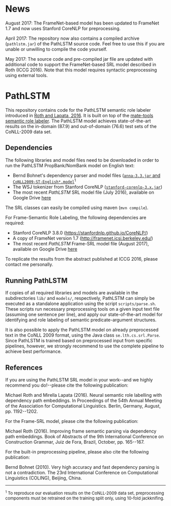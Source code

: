 # News

August 2017: The FrameNet-based model has been updated to FrameNet 1.7 and now uses Stanford CoreNLP for preprocessing. 

April 2017: The repository now also contains a compiled archive (`pathlstm.jar`) of the PathLSTM source code. Feel free to use this if you are unable or unwilling to compile the code yourself.

May 2017: The source code and pre-compiled jar file are updated with additional code to support the FrameNet-based SRL model described in Roth (ICCG 2016). Note that this model requires syntactic preprocessing using external tools.  

# PathLSTM 

This repository contains code for the PathLSTM semantic role labeler introduced in [Roth and Lapata, 2016][1]. It is built on top of the [mate-tools semantic role labeler][2]. The PathLSTM model achieves state-of-the-art results on the in-domain (87.9) and out-of-domain (76.6) test sets of the CoNLL-2009 data set.

## Dependencies

The following libraries and model files need to be downloaded in order to run the PathLSTM PropBank/NomBank model on English text:

 * Bernd Bohnet's dependency parser and model files ([`anna-3.3.jar` and `CoNLL2009-ST-English*.model`](http://code.google.com/p/mate-tools/downloads/)<sup>1</sup>
 * The WSJ tokenizer from Stanford CoreNLP ([`stanford-corenlp-3.x.jar`](http://nlp.stanford.edu/software/corenlp.shtml)) 
 * The most recent _PathLSTM_ SRL model file (July 2016), available on Google Drive [here][3] 

The SRL classes can easily be compiled using maven (`mvn compile`).

For Frame-Semantic Role Labeling, the following dependencies are required: 

 * Stanford CoreNLP 3.8.0 (https://stanfordnlp.github.io/CoreNLP/)
 * A copy of FrameNet version 1.7 (http://framenet.icsi.berkeley.edu/)
 * The most recent _PathLSTM_ Frame-SRL model file (August 2017), available on Google Drive [here][4]
 
To replicate the results from the abstract published at ICCG 2016, please contact me personally.

## Running PathLSTM  

If copies of all required libraries and models are available in the subdirectories `lib/` and `models/`, respectively, PathLSTM can simply be executed as a standalone application using the script `scripts/parse.sh`. These scripts run necessary preprocessing tools on a given input text file (assuming one sentence per line), and apply our state-of-the-art model for identifying and role labeling of semantic predicate-argument structures.

It is also possible to apply the PathLSTM model on already preprocessed text in the CoNLL 2009 format, using the Java class `se.lth.cs.srl.Parse`. Since PathLSTM is trained based on preprocessed input from specific pipelines, however, we strongly recommend to use the complete pipeline to achieve best performance. 

## References

[1]: http://arxiv.org/abs/1605.07515 
[2]: http://code.google.com/p/mate-tools/
[3]: http://drive.google.com/uc?id=0B5aLxfs6OvZBYUk2b0hLZjNqY3c&export=download
[4]: https://drive.google.com/file/d/0B5aLxfs6OvZBV3BJendwdXZGaW8/view?usp=sharing
[5]: https://dataverse.harvard.edu/dataset.xhtml?persistentId=doi:10.7910/DVN/8DY73F

If you are using the PathLSTM SRL model in your work--and we highly recommend you do!--please cite the following publication:

Michael Roth and Mirella Lapata (2016). Neural semantic role labelling with dependency path embeddings. In Proceedings of the 54th Annual Meeting of the Association for Computational Linguistics. Berlin, Germany, August, pp. 1192--1202.

For the Frame-SRL model, please cite the following publication:

Michael Roth (2016). Improving frame semantic parsing via dependency path embeddings. Book of Abstracts of the 9th International Conference on Construction Grammar, Juiz de Fora, Brazil, October, pp. 165--167.

For the built-in preprocessing pipeline, please also cite the following publication: 

Bernd Bohnet (2010). Very high accuracy and fast dependency parsing is not a contradiction. The 23rd International Conference on Computational Linguistics (COLING), Beijing, China. 



<hr/>
<font size="-1"><sup>1</sup> To reproduce our evaluation results on the CoNLL-2009 data set, preprocessing components must be retrained on the training split only, using 10-fold jackknifing.</font> 
